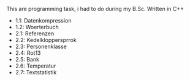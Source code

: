 This are programming task, i had to do during my B.Sc.
Written in C++

* 1.1: Datenkompression
* 1.2: Woerterbuch
* 2.1: Referenzen
* 2.2: Kedelkloppersprrok
* 2.3: Personenklasse
* 2.4: Rot13
* 2.5: Bank
* 2.6: Temperatur
* 2.7: Textstatistik
